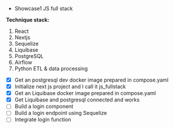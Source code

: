  - Showcase1 JS full stack

**Technique stack:**
1. React
2. Nextjs
3. Sequelize
4. Liquibase
5. PostgreSQL
6. Airflow
7. Python ETL & data processing

- [x] Get an postgresql dev docker image prepared in compose.yaml
- [X] Initialize next js project and I call it js_fullstack
- [x] Get an Liquibase docker image prepared in compose.yaml
- [x] Get Liquibase and postgresql connected and works
- [ ] Build a login component
- [ ] Build a login endpoint using Sequelize
- [ ] Integrate login function